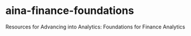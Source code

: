 # aina-finance-foundations
Resources for Advancing into Analytics: Foundations for Finance Analytics
